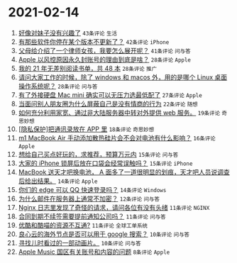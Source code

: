 # 2021-02-14

1. [好像对妹子没有兴趣了](https://www.v2ex.com/t/753295) `43条评论` `生活`
1. [有那些软件你停在某个版本不更新了？](https://www.v2ex.com/t/753273) `42条评论` `iPhone`
1. [父母给介绍了一个律师女孩，我要怎么展开呢？](https://www.v2ex.com/t/753263) `41条评论` `问与答`
1. [Apple 以风控原因永久封账号的理由到底是啥？](https://www.v2ex.com/t/753265) `28条评论` `Apple`
1. [我的 21 年无差别阅读书单，共 48 本](https://www.v2ex.com/t/753268) `28条评论` `推广`
1. [请问大家工作的时候，除了 windows 和 macos 外，用的是哪个 Linux 桌面操作系统呢？](https://www.v2ex.com/t/753283) `28条评论` `问与答`
1. [有了外接硬盘 Mac mini 确实可以无压力选最低配了](https://www.v2ex.com/t/753250) `27条评论` `Apple`
1. [当面问别人朋友圈为什么屏蔽自己是没有情商的行为](https://www.v2ex.com/t/753261) `22条评论` `随想`
1. [如何充分利用家宽、通过非大陆服务器中转对外提供 web 服务。](https://www.v2ex.com/t/753299) `19条评论` `奇思妙想`
1. [[隐私保护]把通讯录放在 APP 里](https://www.v2ex.com/t/753293) `18条评论` `奇思妙想`
1. [m1 MacBook Air 手动添加散热硅片会不会对电池有什么影响？](https://www.v2ex.com/t/753247) `16条评论` `Apple`
1. [想给自己买点好玩的，求推荐，预算万元内](https://www.v2ex.com/t/753313) `15条评论` `问与答`
1. [大家的 iPhone 锁屏后放在口袋会经常误触吗？](https://www.v2ex.com/t/753282) `15条评论` `iPhone`
1. [MacBook 送天才吧换电池， A 面多了一道很明显的划痕，天才吧人员说调查后给出结果。](https://www.v2ex.com/t/753308) `14条评论` `Apple`
1. [你们的 edge 可以 QQ 快速登录吗？](https://www.v2ex.com/t/753246) `14条评论` `Windows`
1. [为什么邮件在服务器上通常不加密？](https://www.v2ex.com/t/753274) `12条评论` `问与答`
1. [Nginx 日志里发现了奇怪的请求，请问各位有没有头绪](https://www.v2ex.com/t/753278) `11条评论` `NGINX`
1. [合同到期不续签需要提前通知公司吗？](https://www.v2ex.com/t/753259) `11条评论` `问与答`
1. [优酷和酷喵的资源不互通?](https://www.v2ex.com/t/753258) `11条评论` `全球工单系统`
1. [良心云的海外节点是否可以用于 google 搜索？](https://www.v2ex.com/t/753301) `10条评论` `问与答`
1. [寻找儿时看过的一部动画片。](https://www.v2ex.com/t/753276) `10条评论` `问与答`
1. [Apple Music 国区有关账号和内容的问题](https://www.v2ex.com/t/753252) `8条评论` `Apple`
